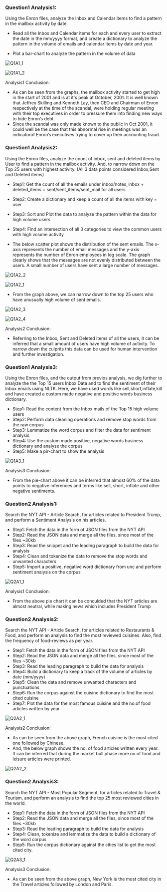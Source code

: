 
### Question1 Analysis1: 
Using the Enron files, analyze the Inbox and Calendar items to find a pattern in the mailbox activity by date.

- Read all the Inbox and Calendar items for each and every user to extract the date in the mm/yyyy format, and create a dictionary to analyze the pattern in the volume of emails and calendar items by date and year.

- Plot a bar-chart to analyze the pattern in the volume of data

![Q1A1_1](https://github.com/dhavalbhinde/bhinde_dhaval_spring2017/blob/master/midterm/images/Q1A1_1.PNG)

![Q1A1_2](https://github.com/dhavalbhinde/bhinde_dhaval_spring2017/blob/master/midterm/images/Q1A1_2.PNG)

Analysis1 Conclusion:

- As can be seen from the graphs, the mailbox activity started to get high in the start of 2001 and is at it's peak at October, 2001. It is well known that Jeffrey Skilling and Kenneth Lay, then CEO and Chairman of Enron respectively at the time of the scandal, were holding regular meeting with their top executives in order to pressure them into finding new ways to hide Enron’s debt. 
- Since the scandal was only made known to the public in Oct 2001, it could well be the case that this abnormal rise in meetings was an indicatorof Enron’s executives trying to cover up their accounting fraud.

### Question1 Analysis2:
Using the Enron files, analyze the count of inbox, sent and deleted items by User to find a pattern in the mailbox activity. And, to narrow down on the Top 25 users with highest activity. (All 3 data points considered Inbox,Sent and Deleted items)

- Step1: Get the count of all the emails under inbox/notes_inbox + deleted_items + sent/sent_items/sent_mail for all users
- Step2: Create a dictionary and keep a count of all the items with key = user
- Step3: Sort and Plot the data to analyze the pattern within the data for high volume users
- Step4: Find an intersection of all 3 categories to view the common users with high volume activity

- The below scatter plot shows the distribution of the sent emails.
  The x-axis represents the number of email messages and the y-axis represents the number of Enron employees in log scale.
  The graph clearly shows that the messages are not evenly distributed between the users. A small number of users have sent a large       number of messages. 


![Q1A2_2](https://github.com/dhavalbhinde/bhinde_dhaval_spring2017/blob/master/midterm/images/Q1A2_2.PNG)

![Q1A2_1](https://github.com/dhavalbhinde/bhinde_dhaval_spring2017/blob/master/midterm/images/Q1A2_1.PNG)

- From the graph above, we can narrow down to the top 25 users who have unusually high volume of sent emails.

![Q1A2_3](https://github.com/dhavalbhinde/bhinde_dhaval_spring2017/blob/master/midterm/images/Q1A2_3.PNG)

![Q1A2_4](https://github.com/dhavalbhinde/bhinde_dhaval_spring2017/blob/master/midterm/images/Q1A2_4.PNG)

Analysis2 Conclusion:
  
- Referring to the Inbox, Sent and Deleted items of all the users, it can be inferred that a small amount of users have high volume of     activity. To narrow down the culprits this data can be used for human intervention and further investigation.   

### Question1 Analysis3:

Using the Enron files, and the output from previos analysis, we dig further to analyze the the Top 15 users Inbox Data and to find the   sentiment of their Inbox emails using NLTK. Here, we have used words like sell,short,inflate,kill and have created a custom made         negative and positive words business dictionary. 

- Step1: Read the content from the Inbox mails of the Top 15 high volume users
- Step2: Perform data cleaning operations and remove stop words from the raw corpus
- Step3: Lemmatize the word corpus and filter the data for sentiment analysis
- Step4: Use the custom made positive, negative words business dictionary and analyse the corpus
- Step5: Make a pir-chart to show the analysis

![Q1A3_1](https://github.com/dhavalbhinde/bhinde_dhaval_spring2017/blob/master/midterm/images/Q1A3_1.PNG)

Analysis3 Conclusion:
    
- From the pie-chart above it can be inferred that almost 60% of the data points to negative inferences and terms like sell,       short, inflate and other negative sentiments.    

### Question2 Analysis1:

Search the NYT API - Article Search, for articles related to President Trump, and perform a Sentiment Analysis on his articles.

- Step1: Fetch the data in the form of JSON files from the NYT API
- Step2: Read the JSON data and merge all the files, since most of the files ~30kb
- Step3: Read the snippet and the leading paragraph to build the data for analysis
- Step4: Clean and tokenize the data to remove the stop words and unwanted characters
- Step5: Import a positive, negative word dictionary from unc and perform sentiment analysis on the corpus

![Q2A1_1](https://github.com/dhavalbhinde/bhinde_dhaval_spring2017/blob/master/midterm/images/Q2A1_1.PNG)

Analysis1 Conclusion: 
- From the above pie chart it can be conculded that the NYT articles are almost neutral, while making news which includes         President Trump

### Question2 Analysis2:

Search the NYT API - Article Search, for articles related to Restaurants & Food, and perform an analysis to find the most reviewed cuisines. Also, find the frequency of food-reviews as per year.

- Step1: Fetch the data in the form of JSON files from the NYT API
- Step2: Read the JSON data and merge all the files, since most of the files ~30kb
- Step3: Read the leading paragraph to build the data for analysis
- Step4: Build a dictionary to keep a track of the volume of articles by date (mm/yyyy)
- Step5: Clean the data and remove unwanted characters and punctuations
- Step6: Run the corpus against the cuisine dictionary to find the most cited cuisine
- Step7: Plot the data for the most famous cuisine and the no.of food articles written by year

![Q2A2_1](https://github.com/dhavalbhinde/bhinde_dhaval_spring2017/blob/master/midterm/images/Q2A2_1.PNG)

Analysis2 Conclusion:

- As can be seen from the above graph, French cuisine is the most cited one followed by Chinese.
- And, the below graph shows the no. of food articles written every year. It can be inferred that during the market bull phase     more no.of food and leisure articles were printed. 

![Q2A2_2](https://github.com/dhavalbhinde/bhinde_dhaval_spring2017/blob/master/midterm/images/Q2A2_2.PNG)

### Question2 Analysis3:

Search the NYT API - Most Popular Segment, for articles related to Travel & Tourism, and perform an analysis to find the top 25 most reviewed cities in the world.

- Step1: Fetch the data in the form of JSON files from the NYT API
- Step2: Read the JSON data and merge all the files, since most of the files ~30kb
- Step3: Read the leading paragraph to build the data for analysis
- Step4: Clean, tokenize and lemmatize the data to build a dictionary of the word corpus
- Step5: Run the corpus dictionary against the cities list to get the most cited city.

![Q2A3_1](https://github.com/dhavalbhinde/bhinde_dhaval_spring2017/blob/master/midterm/images/Q2A3_1.PNG)

Analysis3 Conclusion:

- As can be seen from the above graph, New York is the most cited city in the Travel articles followed by London and Paris.    
